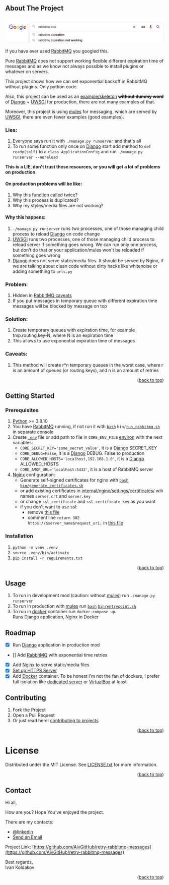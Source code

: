 ## About The Project

![Alt text](docs/img/rabbitmq_expiration_not_working.png?raw=true "RabbitMq expiration not working")

If you have ever used [RabbitMQ](https://www.rabbitmq.com/) you googled this.

Pure [RabbitMQ](https://www.rabbitmq.com/ttl.html#per-message-ttl-caveats) does not support working flexible different
expiration time of messages and as we know not always possible to install plugins or whatever on servers.

This project shows how we can set exponential backoff in RabbitMQ without plugins. Only python code.

Also, this project can be used as an
[example/skeleton](https://en.wikipedia.org/wiki/Skeleton_(computer_programming)) ~~**without dummy word**~~ of
[Django](https://www.djangoproject.com/) + [UWSGI](https://uwsgi-docs.readthedocs.io/) for production,
there are not many examples of that.

Moreover, this project is using [mules](https://uwsgi-docs.readthedocs.io/en/latest/Mules.html) for messaging,
which are served by [UWSGI](https://uwsgi-docs.readthedocs.io/), there are even fewer examples (good examples).

### Lies:
1. Everyone says run it with `./manage.py runserver` and that's all
2. To run some function only once on
[Django](https://docs.djangoproject.com/en/4.0/ref/applications/#django.apps.AppConfig.ready) start
add method to `def ready(self)` to a `class ApplicationConfig` and
run `./manage.py runserver --noreload`

**This is a LIE, don't trust these resources, or you will get a lot of problems on production.**

#### On production problems will be like:
1. Why this function called twice?
2. Why this process is duplicated?
3. Why my styles/media files are not working?

#### Why this happens:
1. `./manage.py runserver` runs two processes,
one of those managing child process to reload
[Django](https://docs.djangoproject.com/en/4.0/ref/django-admin/#runserver) on code change
2. [UWSGI](https://uwsgi-docs.readthedocs.io/) runs two processes, one of those managing child process to
reload server if something goes wrong.
We can run only one process, but don't do that or your application/mules won't be reloaded if something goes wrong
3. [Django](https://docs.djangoproject.com/en/4.0/howto/static-files/) does not serve static/media files.
It should be served by Nginx,
if we are talking about clean code without dirty hacks like whitenoise or adding something to `urls.py`

### Problem:
1. Hidden in [RabbitMQ caveats](https://www.rabbitmq.com/ttl.html#per-message-ttl-caveats)
2. If you put messages in temporary queue with different expiration time messages will be blocked by message on top

### Solution:
1. Create temporary queues with expiration time, for example tmp.routing.key-N, where N is an expiration time
2. This allows to use exponential expiration time of messages

### Caveats:
1. This method will create r*n temporary queues in the worst case, where r is an amount of queues (or routing keys),
and n is an amount of retries

<p align="right">(<a href="#top">back to top</a>)</p>

## Getting Started

### Prerequisites

1. [Python](https://www.python.org/) >= 3.8.10
2. You have [RabbitMQ](https://www.rabbitmq.com/download.html) running,
if not run it with
[`bash`](https://www.gnu.org/software/bash/) `bin/`[`run_rabbitmq.sh`](bin/run_rabbitmq.sh) in separate console
3. Create [`.env`](https://docs.docker.com/compose/env-file/) file or
add path to file in `CORE_ENV_FILE` [environ](https://wiki.archlinux.org/title/environment_variables)
with the next variables:
    - `CORE_SECRET_KEY='some_secret_value'`,
    it is a [Django](https://docs.djangoproject.com/en/4.0/ref/settings/#secret-key) SECRET_KEY
    - `CORE_DEBUG=False`, it is a [Django](https://docs.djangoproject.com/en/4.0/ref/settings/#debug) DEBUG.
    False to production
    - `CORE_ALLOWED_HOSTS='localhost,192.168.1.0'`,
    it is a [Django](https://docs.djangoproject.com/en/4.0/ref/settings/#allowed-hosts) ALLOWED_HOSTS
    - `CORE_AMQP_URL='localhost:5432'`,
    it is a host of RabbitMQ server
4. [Nginx](https://www.nginx.com/) configuration:
    - Generate self-signed certificates for nginx with
    [`bash`](https://www.gnu.org/software/bash/) [`bin/generate_certificates.sh`](bin/generate_certificates.sh)
    - or add existing certificates in [internal/nginx/settings/certificates/](internal/nginx/settings/certificates/)
    wih names `server.crt` and `server.key`
    - or change `ssl_certificate` and `ssl_certificate_key` as you want
    - if you don't want to use ssl:
      - remove [this file](internal/nginx/settings/sites-available/ssl.core.nginx.conf)
      - comment line `return 302           https://$server_name$request_uri;`
      in [this file](internal/nginx/settings/sites-available/core.nginx.conf)

### Installation

1. `python -m venv .venv`
2. `source .venv/bin/activate`
3. `pip install -r requirements.txt`

<p align="right">(<a href="#top">back to top</a>)</p>

## Usage

1. To run in development mod
(caution: without [mules](https://uwsgi-docs.readthedocs.io/en/latest/Mules.html)) run `./manage.py runserver`
2. To run in production with
[mules](https://uwsgi-docs.readthedocs.io/en/latest/Mules.html) run
[`bash`](https://www.gnu.org/software/bash/) [`bin/entrypoint.sh`](bin/entrypoint.sh)
3. To run in
[docker](https://docs.docker.com/engine/reference/commandline/compose_up/) container run `docker-compose up`.\
Runs Django application, Nginx in Docker

## Roadmap

* [x] Run [Django](https://docs.djangoproject.com/en/4.0/howto/deployment/wsgi/uwsgi/) application in production mod
* [] Add [RabbitMQ](https://www.rabbitmq.com/) with exponential time retries
* [x] Add [Nginx](https://www.nginx.com/) to serve static/media files
* [x] [Set up HTTPS Server](https://docs.nginx.com/nginx/admin-guide/security-controls/terminating-ssl-http/)
* [x] Add [Docker](https://www.docker.com/) container.
To be honest I'm not the fan of dockers,
I prefer full isolation like [dedicated server](https://en.wikipedia.org/wiki/Dedicated_hosting_service) or
[VirtualBox](https://www.virtualbox.org/) at least

## Contributing

1. Fork the Project
2. Open a Pull Request
3. Or just read here:
[contributing to projects](https://docs.github.com/en/get-started/quickstart/contributing-to-projects)

<p align="right">(<a href="#top">back to top</a>)</p>

# License

Distributed under the MIT License. See [LICENSE.txt](LICENSE.txt) for more information.

<p align="right">(<a href="#top">back to top</a>)</p>

## Contact

Hi all,

How are you? Hope You've enjoyed the project.

There are my contacts:

- [@linkedin](https://linkedin.com/in/aiv)
- [Send an Email](mailto:coldie322@gmail.com?subject=[GitHub]-retry-rabbitmq-messages)

Project Link:
[https://github.com/AivGitHub/retry-rabbitmq-messages](https://github.com/AivGitHub/retry-rabbitmq-messages)

Best regards,\
Ivan Koldakov

<p align="right">(<a href="#top">back to top</a>)</p>
